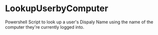 # LookupUserbyComputer
Powershell Script to look up a user's Dispaly Name using the name of the computer they're currently logged into.
